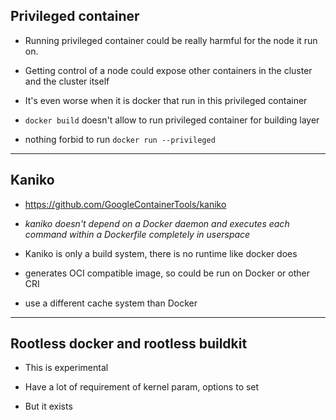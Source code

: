 ## Privileged container

- Running privileged container could be really harmful for the node it run on.

- Getting control of a node could expose other containers in the cluster and the cluster itself

- It's even worse when it is docker that run in this privileged container

- `docker build` doesn't allow to run privileged container for building layer

- nothing forbid to run `docker run --privileged`

---
## Kaniko

- https://github.com/GoogleContainerTools/kaniko

- *kaniko doesn't depend on a Docker daemon and executes each command
within a Dockerfile completely in userspace*

- Kaniko is only a build system, there is no runtime like docker does

- generates OCI compatible image, so could be run on Docker or other CRI

- use a different cache system than Docker

---
## Rootless docker and rootless buildkit

- This is experimental

- Have a lot of requirement of kernel param, options to set

- But it exists
